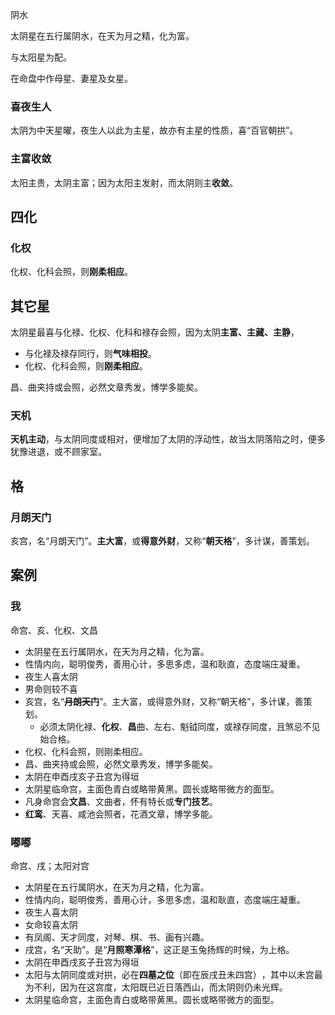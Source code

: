 
阴水

太阴星在五行属阴水，在天为月之精，化为富。

与太阳星为配。

在命盘中作母星、妻星及女星。

### 喜夜生人

太阴为中天星曜，夜生人以此为主星，故亦有主星的性质，喜“百官朝拱”​。



### 主富收敛

太阳主贵，太阴主富；因为太阳主发射，而太阴则主**收敛**。

## 四化

### 化权

化权、化科会照，则**刚柔相应**。


## 其它星

太阴星最喜与化禄、化权、化科和禄存会照，因为太阴**主富、主藏、主静**，
- 与化禄及禄存同行，则**气味相投**。
- 化权、化科会照，则**刚柔相应**。



昌、曲夹持或会照，必然文章秀发，博学多能矣。


### 天机

**天机主动**，与太阴同度或相对，便增加了太阴的浮动性，故当太阴落陷之时，便多犹豫进退，或不顾家室。

## 格
### 月朗天门

亥宫，名“月朗天门”​。**主大富**，或**得意外财**，又称“**朝天格**”​，多计谋，善策划。


## 案例

### 我

命宫、亥、化权、文昌
- 太阴星在五行属阴水，在天为月之精，化为富。
- 性情内向，聪明俊秀，善用心计，多思多虑，温和耿直，态度端庄凝重。
- 夜生人喜太阴
- 男命则较不喜
- 亥宫，名“**~~月朗天门~~**”​。主大富，或得意外财，又称“朝天格”​，多计谋，善策划。
	- 必须太阴化禄、**化权**、**昌**曲、左右、魁钺同度，或禄存同度，且煞忌不见始合格。
- 化权、化科会照，则刚柔相应。
- 昌、曲夹持或会照，必然文章秀发，博学多能矣。
- 太阴在申酉戌亥子丑宫为得垣
- 太阴星临命宫，主面色青白或略带黄黑。圆长或略带微方的面型。
- 凡身命宫会**文昌**、文曲者，怀有特长或**专门技艺**。
- **红鸾**、天喜、咸池会照者，花酒文章，博学多能。
### 嘟嘟

命宫、戌；太阳对宫
- 太阴星在五行属阴水，在天为月之精，化为富。
- 性情内向，聪明俊秀，善用心计，多思多虑，温和耿直，态度端庄凝重。
- 夜生人喜太阴
- 女命较喜太阴
- 有凤阁、天才同度，对琴、棋、书、画有兴趣。
- 戌宫，名“天助”​。是“**月照寒潭格**”​，这正是玉兔扬辉的时候，为上格。
- 太阴在申酉戌亥子丑宫为得垣
- 太阳与太阴同度或对拱，必在**四墓之位**（即在辰戌丑未四宫）​，其中以未宫最为不利，因为在这宫度，太阳既已近日落西山，而太阴则仍未光辉。
- 太阴星临命宫，主面色青白或略带黄黑。圆长或略带微方的面型。
